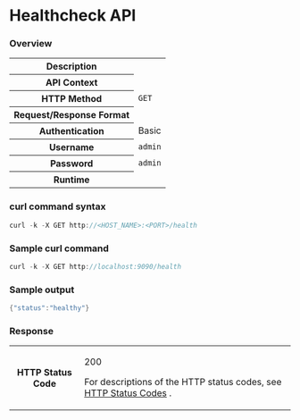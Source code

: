 # Healthcheck API

### Overview

<table>
<tbody>
<tr class="odd">
<th>Description</th>
<td><br />
</td>
</tr>
<tr class="even">
<th>API Context</th>
<td><br />
</td>
</tr>
<tr class="odd">
<th>HTTP Method</th>
<td><code>GET</code></td>
</tr>
<tr class="even">
<th>Request/Response Format</th>
<td><br />
</td>
</tr>
<tr class="odd">
<th>Authentication</th>
<td>Basic</td>
</tr>
<tr class="even">
<th>Username</th>
<td><code>admin</code></td>
</tr>
<tr class="odd">
<th>Password</th>
<td><code>admin</code></td>
</tr>
<tr class="even">
<th>Runtime</th>
<td><br />
</td>
</tr>
</tbody>
</table>

### curl command syntax

``` java
curl -k -X GET http://<HOST_NAME>:<PORT>/health
```

### Sample curl command

``` java
curl -k -X GET http://localhost:9090/health	
```

### Sample output

``` java
{"status":"healthy"}	
```

### Response

<table>
<tbody>
<tr class="odd">
<th>HTTP Status Code</th>
<td><p>200</p>
<p>For descriptions of the HTTP status codes, see <a href="https://ei.docs.wso2.com/en/latest/streaming-integrator/ref/hTTP-Status-Codes/">HTTP Status Codes</a> .</p></td>
</tr>
</tbody>
</table>